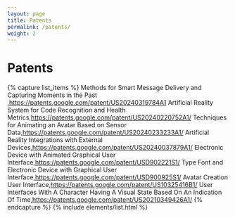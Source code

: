 ```yaml
---
layout: page
title: Patents
permalink: /patents/
weight: 2
---
```


# **Patents**

{% capture list_items %}
Methods for Smart Message Delivery and Capturing Moments in the Past ,https://patents.google.com/patent/US20240319784A1
Artificial Reality System for Code Recognition and Health Metrics,https://patents.google.com/patent/US20240220752A1/
Techniques for Animating an Avatar Based on Sensor Data,https://patents.google.com/patent/US20240233233A1/
Artificial Reality Integrations with External Devices,https://patents.google.com/patent/US20240037879A1/
Electronic Device with Animated Graphical User Interface,https://patents.google.com/patent/USD902221S1/
Type Font and Electronic Device with Graphical User Interface,https://patents.google.com/patent/USD900925S1/
Avatar Creation User Interface,https://patents.google.com/patent/US10325416B1/
User Interfaces With A Character Having A Visual State Based On An Indication Of Time,https://patents.google.com/patent/US20210349426A1/
{% endcapture %}
{% include elements/list.html %}